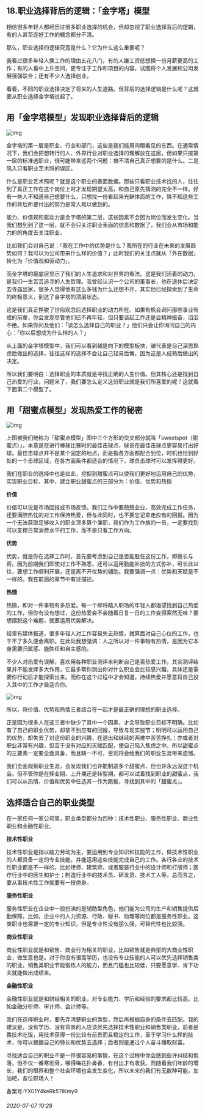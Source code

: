 ## 18.职业选择背后的逻辑：「金字塔」模型
相信很多年轻人都经历过很多职业选择的机会，但却忽视了职业选择背后的逻辑，有的人甚至连好工作的概念都分不清。


那么，职业选择的逻辑究竟是什么？它为什么这么重要呢？


我看过很多年轻人换工作的理由五花八门，有的人嫌工资低想换一份月薪更高的工作；有的人看中上升空间，更专注于工作和项目的内容，试图将个人发展和公司发展强强联合；还有不少人选择创业，


看看，不同的职业选择决定了将来的人生道路。但背后的选择逻辑是什么呢？这就要从职业选择金字塔说起了。


**用「金字塔模型」发现职业选择背后的逻辑**
-----------------------


![img](https://pic2.zhimg.com/v2-164b0df79da5ef8d79db727456b6c9c4.webp)

金字塔的第一层是职业、行业和部门，这些是我们能用肉眼看见的东西。在通常情况下，我们会把想转行的人、外界行业对职业选择的理解放在这层。但如果只按第一层的标准选职业，很可能带来这两个问题：搞不清自己真正想要的是什么。二是陷入只看职业艺术照的误区。


什么是职业艺术照呢？就是这个职业的表面数据。那些只看职业技术找的人，往往到了真正工作在这个岗位上时才发现期望太高，和自己原先猜测的完全不一样。好有一些人不知道自己想要什么，只想找一份看起来光鲜体面的工作，殊不知这些工作的背后所要付出的努力是常人难以做到的。


能力、价值观和驱动力是金字塔的第二层，这些因素不会因为岗位而发生变化。当我们想到到了这一层，就不会只关注职业表面的信息和数据了，我们会从市场和能力的的角度去关注职业。


比如我们会对自己说：「我在工作中的优势是什么？我所在的行业在未来的发展趋势如何？我可以为公司带来什么样的价值？」此时我们的关注点就从「外在数据」转化为「价值观和驱动力」。


而金字塔的最底层显示了我们的人生追求和对世界的看法。这是我们活着的动力，是我们一生苦苦追寻的人生哲理。我曾经认识一个公司的董事长，他在退休后决定去寺庙出家，很多人觉得他有这么多钱为什么还想不开，其实他已经探索到了生命的终极意义，到达了金字塔的顶层状态。


这是我们真正挣脱了世俗观念后选择职业的动力所在。如果有机会询问那些事业有成的前辈，你会发现尽管他们已不再年轻，但只要谈起工作还是会精神振奋，滔滔不绝。如果你问及他们：「该怎么选择自己的职业？」他们只会让你询问自己的内心：「你以后想成为什么样的人？」


从上面的金字塔模型中，我们可以看到越是向下的模型板块，越代表是自己深思熟虑后做出的选择，往往这样的选择不会让自己轻易后悔，因为这是人成熟后做出的决定。


所以我们要明白：选择职业的本质就是寻找正确的人生价值。但其核心还是找到自己热爱的行业，问题来了，我们要怎么定义这份职业就是我们所喜爱的呢？这就看下面第二个模型了。


**用「甜蜜点模型」发现热爱工作的秘密**
---------------------


![img](https://pic2.zhimg.com/v2-b8fce9f200bdcdf69aa0dd37cb5bc8c1.webp)

上图被我们统称为「甜蜜点模型」图中三个方形的交叉部分就叫「sweetspot（甜蜜点）」，本意是在进行棒球比赛时的最佳击球点，球员在最佳击球点更容易打出好球。最佳击球点并不是某个固定的地点，而是指各方面都配合到位，时机也恰到好处的一个击球区域，在各方面条件都适合的情况下，球员击球时可以发挥得更好。


我们在职业的选择中也是如此，挖掘到甜蜜点可以使我们更好地运用自己的优势，实现职业目标，其中，建立职业甜蜜点的三部分为：价值、优势和热情


**价值**


价值可以说是市场回报或市场反馈。我们工作中要兢兢业业，高效完成工作任务，还要满腔热忱的对工作保持热爱，但与此同时，也不要忘记拿走应有的回报。因为一个无法获取足够收入的职业顶多算个兼职，我们作为工作族的一员，一定要找到可以支撑日常消费水平的工作，而不是只看工作方向。


**优势**


优势，就是你在选择工作时，首先要考虑到自己是否能胜任这份工作，即擅长与否。因为前期我们即使对工作不熟悉，还可以运用勤能补拙的方式弥补，可长此以往，要想工作顺利开展，还是离不开优势的辅助。我要强调一点：优势和天赋是不一样的。我在前面的章节中有过描述。


**热情**


热情，即对一件事物有多热爱。每一个即将踏入职场的年轻人都渴望找到自己热爱的工作，但你有没有想过，这份热爱会不会随着日复一日的工作变得索然无味？要想摆脱这个难题，就要运用优势解决。


经常有媒体报道，很多年轻人对工作容易失去热情，就算面对自己心仪的工作，也干不了多久便会离职。在此处我想强调：人之所以对一件事物有热情，是因为它本身需要归属感、能胜任和自主感的。


不少人对热爱有误解，喜欢用各种职业测评来判断自己是否热爱工作。其实测评结果并不能发挥多大作用，它最多帮你测出你对什么职业会比较感兴趣，具体还是需要你行动后才能探索出来。而你在这个过程中才会知道，持续热爱并愿意将自己投入其中的工作才最适合你。


![img](https://pic2.zhimg.com/v2-2aa0d56a955756b22ae01607a6174628.webp)

所以，将价值、优势和热情三者结合在一起才是最正确的理想的职业选择。


正是因为很多人在这三者中缺少了其中一个因素，才会导致职业目标不明确。比如有了自己的职业优势，却拿不到应有的回报，导致与现实脱节；明明可以运用自己的优势，却失去了对这份职业的兴趣，在退出和继续的两难中苦苦挣扎；亦或者对职业非常有兴趣，但苦于没有对应的天赋匹配，使自己陷入焦虑之中。所以甜蜜点的三要素一定要全面具备，而且缺一不可，否则将会给我们的职业生涯带来遗憾。


我们全面观察职业生涯，会发现我们也许能制造多个甜蜜点，但也许永远没这个机会。但不管你是在择业期、上升期还是转型期，都可以试着找到职业的甜蜜点，我们可以从热情、价值和优势中任选其一作为跳板，寻找到其中的「甜蜜点」。


**选择适合自己的职业类型**
---------------


在一家任何一家公司里，职业类型都分为四种：技术性职业、服务性职业、商业性职业和金融性职业。


**技术性职业**


技术性职业是指以脑力劳动为主，要运用到专业知识和技能的工作，做技术性职业的人都具备一定的专业技能，并能运用这些技能完成自己的工作。各行各业的技术性职业都是不一样的，比如律师、建筑师，或者服装行业中的设计师和打版师；医疗行业中的医生和护士；制造行业中的技术员、研发员、技术工人等。总而言之，要从事技术性工作就要有一技傍身。


**服务性职业**


服务性职业在企业中一般扮演的是辅助型角色，他们能为公司的生产和销售提供后勤保障。比如，企业中的人力资源、行政、秘书、助理等岗位都是服务性职业。这类职业也需要一定的专业知识，但是专业性没有那么强，可替代性也比较强。


**商业性职业**


商业性职业就是和销售、商业行为相关的职业，比如销售就是典型的大商业性职业，做生意也是。对于你没有很高学历，也没有专业技能的人可以优先选择销售类的职业。销售类职业节能锻炼人的能力，而且门槛也比较低，只要愿意学、肯下功夫就能做出成绩来。


**金融性职业**


金融性职业就是和财经相关的职业，对专业能力、学历和经验的要求都比较高。比如金融分析师、审计师、会计师等。


我们在选择职业时，要先弄清楚职业的类型，然后再根据自身的条件去匹配。我的建议是，没有学历、没有背景的人应该优先选择技术性职业和销售类职业，前者是靠技术吃饭，用技术获得一份比较有前景而且稳定的工作，至于学习什么样的技术，你可以根据自己的特长和优势去选择；后者则是通过个人奋斗赚取财富。


寻找适合自己的职业不是一件很容易的事情，在这个过程中你会感到些许纠结和低落，但不仅一番寒彻骨，哪得梅花扑鼻香，有付出才有收获。而随着我们年龄的增长，我们的眼界和整个社会环境也会发生变化，所以未来的我们有无数种可能，加油吧，各位职场人！


备案号:YX01Y4keRk511Kmy9


###### 2020-07-07 10:28
